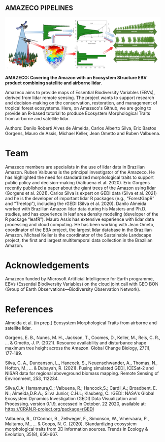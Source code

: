 ## AMAZECO PIPELINES

![](https://github.com/DRAAlmeida/AMAZECO/blob/main/AmazecoFigure.png)<br/>

**AMAZECO: Covering the Amazon with an Ecosystem Structure EBV product combining satellite and airborne lidar.**

Amazeco aims to provide maps of Essential Biodiversity Variables (EBVs), derived from lidar remote sensing. The project wants to support research and decision-making on the conservation, restoration, and management of tropical forest ecosystems. Here, on Amazeco's Github, we are going to provide an R-based tutorial to produce Ecosystem Morphological Traits from airborne and satellite lidar.   

Authors: Danilo Roberti Alves de Almeida, Carlos Alberto Silva, Eric Bastos Gorgens, Mauro de Assis, Michael Keller, Jean Ometto and Ruben Valbuena.

# Team

Amazeco members are specialists in the use of lidar data in Brazilian Amazon. Ruben Valbuena is the principal investigator of the Amazeco. He has highlighted the need for standardized morphological traits to support public policy and decision-making (Valbuena et al. 2020). Eric Gorgens recently published a paper about the giant trees of the Amazon using lidar (Gorgens et al. 2021). Carlos Silva is expert on GEDI data (Silva et al. 2021) and he is the developer of important lidar R packages (e.g., “ForestGapR” and “Treetop”), including the rGEDI (Silva et al. 2020). Danilo Almeida worked with Brazilian Amazon lidar data during his Masters and Ph.D. studies, and has experience in leaf area density modeling (developer of the R package “leafR”). Mauro Assis has extensive experience with lidar data processing and cloud computing. He has been working with Jean Ometo, coordinator of the EBA project, the largest lidar database in the Brazilian Amazon. Michael Keller is the coordinator of the Sustainable Landscape project, the first and largest multitemporal data collection in the Brazilian Amazon. 

# Acknowledgements
Amazeco funded by Microsoft Artificial Intelligence for Earth programme, EBVs (Essential Biodiversity Variables) on the cloud joint call with
GEO BON (Group of Earth Observations—Biodiversity Observation Network).

# References

Almeida et al. (in prep.) Ecosystem Morphological Traits from airborne and satellite lidar.

Gorgens, E. B., Nunes, M. H., Jackson, T., Coomes, D., Keller, M., Reis, C. R., ... & Ometto, J. P. (2021). Resource availability and disturbance shape maximum tree height across the Amazon. Global Change Biology, 27(1), 177-189.

Silva, C. A., Duncanson, L., Hancock, S., Neuenschwander, A., Thomas, N., Hofton, M., ... & Dubayah, R. (2021). Fusing simulated GEDI, ICESat-2 and NISAR data for regional aboveground biomass mapping. Remote Sensing of Environment, 253, 112234.

Silva,C.A; Hamamura,C.; Valbuena, R.; Hancock,S.; Cardil,A.; Broadbent, E. N.; Almeida,D.R.A.; Silva Junior, C.H.L; Klauberg, C. rGEDI: NASA's Global Ecosystem Dynamics Investigation (GEDI) Data Visualization and Processing. version 0.1.9, accessed in October. 22 2020, available at: https://CRAN.R-project.org/package=rGEDI

Valbuena, R., O’Connor, B., Zellweger, F., Simonson, W., Vihervaara, P., Maltamo, M., ... & Coops, N. C. (2020). Standardizing ecosystem morphological traits from 3D information sources. Trends in Ecology & Evolution, 35(8), 656-667.



